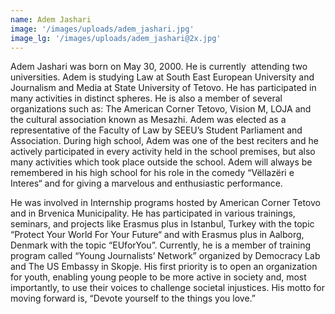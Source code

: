```yaml
---
name: Adem Jashari
image: '/images/uploads/adem_jashari.jpg'
image_lg: '/images/uploads/adem_jashari@2x.jpg'
---
```


Adem Jashari was born on May 30, 2000. He is currently  attending two universities. Adem is studying Law at South East European University and Journalism and Media at State University of Tetovo. He has participated in many activities in distinct spheres. He is also a member of several organizations such as: The American Corner Tetovo, Vision M, LOJA and the cultural association known as Mesazhi. Adem was elected as a representative of the Faculty of Law by SEEU’s Student Parliament and Association. During high school, Adem was one of the best reciters and he actively participated in every activity held in the school premises, but also many activities which took place outside the school. Adem will always be remembered in his high school for his role in the comedy “Vëllazëri e Interes“ and for giving a marvelous and enthusiastic performance. 

He was involved in Internship programs hosted by American Corner Tetovo and in Brvenica Municipality. He has participated in various trainings, seminars, and projects like Erasmus plus in Istanbul, Turkey with the topic “Protect Your World For Your Future“ and with Erasmus plus in Aalborg, Denmark with the topic “EUforYou”. Currently, he is a member of training program called “Young Journalists’ Network” organized by Democracy Lab and The US Embassy in Skopje. His first priority is to open an organization for youth, enabling young people to be more active in society and, most importantly, to use their voices to challenge societal injustices. His motto for moving forward is, “Devote yourself to the things you love.”